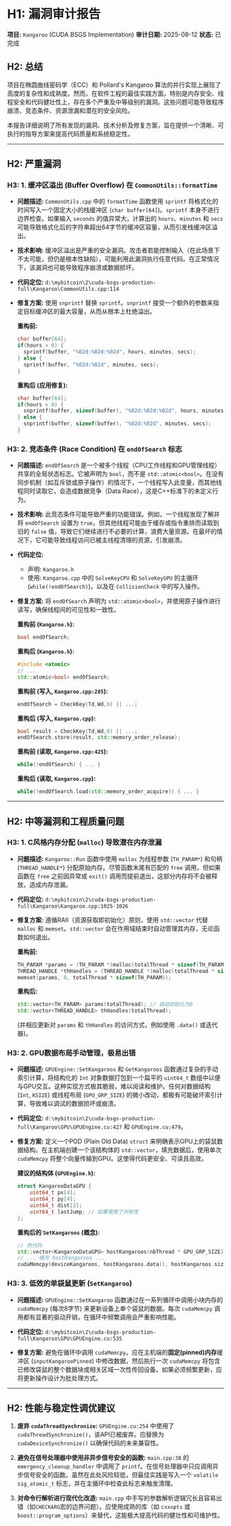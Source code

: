 # H1: 漏洞审计报告

**项目:** `Kangaroo` (CUDA BSGS Implementation)
**审计日期:** 2025-08-12
**状态:** 已完成

## H2: 总结

项目在椭圆曲线密码学（ECC）和 Pollard's Kangaroo 算法的并行实现上展现了高度的复杂性和成熟度。然而，在软件工程的最佳实践方面，特别是内存安全、线程安全和代码健壮性上，存在多个严重及中等级别的漏洞。这些问题可能导致程序崩溃、竞态条件、资源泄漏和潜在的安全风险。

本报告详细说明了所有发现的漏洞、技术分析及修复方案，旨在提供一个清晰、可执行的指导方案来提高代码质量和系统稳定性。

---

## H2: 严重漏洞

### H3: 1. 缓冲区溢出 (Buffer Overflow) 在 `CommonUtils::formatTime`

*   **问题描述:**
    `CommonUtils.cpp` 中的 `formatTime` 函数使用 `sprintf` 将格式化的时间写入一个固定大小的栈缓冲区 (`char buffer[64]`)。`sprintf` 本身不进行边界检查。如果输入 `seconds` 的值异常大，计算出的 `hours`、`minutes` 和 `secs` 可能导致格式化后的字符串超出64字节的缓冲区容量，从而引发栈缓冲区溢出。

*   **技术影响:**
    缓冲区溢出是严重的安全漏洞。攻击者若能控制输入（在此场景下不太可能，但仍是根本性缺陷），可能利用此漏洞执行任意代码。在正常情况下，该漏洞也可能导致程序崩溃或数据损坏。

*   **代码定位:**
    `d:\mybitcoin\2\cuda-bsgs-production-full\Kangaroo\CommonUtils.cpp:114`

*   **修复方案:**
    使用 `snprintf` 替换 `sprintf`。`snprintf` 接受一个额外的参数来指定目标缓冲区的最大容量，从而从根本上杜绝溢出。

    **重构前:**
    ```cpp
    char buffer[64];
    if(hours > 0) {
      sprintf(buffer, "%02d:%02d:%02d", hours, minutes, secs);
    } else {
      sprintf(buffer, "%02d:%02d", minutes, secs);
    }
    ```

    **重构后 (应用修复):**
    ```cpp
    char buffer[64];
    if(hours > 0) {
      snprintf(buffer, sizeof(buffer), "%02d:%02d:%02d", hours, minutes, secs);
    } else {
      snprintf(buffer, sizeof(buffer), "%02d:%02d", minutes, secs);
    }
    ```

### H3: 2. 竞态条件 (Race Condition) 在 `endOfSearch` 标志

*   **问题描述:**
    `endOfSearch` 是一个被多个线程（CPU工作线程和GPU管理线程）共享的全局状态标志。它被声明为 `bool`，而不是 `std::atomic<bool>`。在没有同步机制（如互斥锁或原子操作）的情况下，一个线程写入此变量，而其他线程同时读取它，会造成数据竞争（Data Race），这是C++标准下的未定义行为。

*   **技术影响:**
    此竞态条件可能导致严重的功能错误。例如，一个线程发现了解并将 `endOfSearch` 设置为 `true`，但其他线程可能由于缓存或指令重排而读取到旧的 `false` 值，导致它们继续进行不必要的计算，浪费大量资源。在最坏的情况下，它可能导致线程访问已被主线程清理的资源，引发崩溃。

*   **代码定位:**
    *   声明: `Kangaroo.h`
    *   使用: `Kangaroo.cpp` 中的 `SolveKeyCPU` 和 `SolveKeyGPU` 的主循环 (`while(!endOfSearch)`)，以及在 `CollisionCheck` 中的写入操作。

*   **修复方案:**
    将 `endOfSearch` 声明为 `std::atomic<bool>`，并使用原子操作进行读写，确保线程间的可见性和一致性。

    **重构前 (`Kangaroo.h`):**
    ```cpp
    bool endOfSearch;
    ```
    **重构后 (`Kangaroo.h`):**
    ```cpp
    #include <atomic>
    // ...
    std::atomic<bool> endOfSearch;
    ```

    **重构前 (写入, `Kangaroo.cpp:285`):**
    ```cpp
    endOfSearch = CheckKey(Td,Wd,0) || ...;
    ```
    **重构后 (写入, `Kangaroo.cpp`):**
    ```cpp
    bool result = CheckKey(Td,Wd,0) || ...;
    endOfSearch.store(result, std::memory_order_release);
    ```

    **重构前 (读取, `Kangaroo.cpp:425`):**
    ```cpp
    while(!endOfSearch) { ... }
    ```
    **重构后 (读取, `Kangaroo.cpp`):**
    ```cpp
    while(!endOfSearch.load(std::memory_order_acquire)) { ... }
    ```

---

## H2: 中等漏洞和工程质量问题

### H3: 1. C风格内存分配 (`malloc`) 导致潜在内存泄漏

*   **问题描述:**
    `Kangaroo::Run` 函数中使用 `malloc` 为线程参数 (`TH_PARAM*`) 和句柄 (`THREAD_HANDLE*`) 分配原始内存。尽管函数末尾有匹配的 `free` 调用，但如果函数在 `free` 之前因异常或 `exit()` 调用而提前退出，这部分内存将不会被释放，造成内存泄漏。

*   **代码定位:**
    `d:\mybitcoin\2\cuda-bsgs-production-full\Kangaroo\Kangaroo.cpp:1025-1026`

*   **修复方案:**
    遵循RAII（资源获取即初始化）原则，使用 `std::vector` 代替 `malloc` 和 `memset`。`std::vector` 会在作用域结束时自动管理其内存，无论函数如何退出。

    **重构前:**
    ```cpp
    TH_PARAM *params = (TH_PARAM *)malloc(totalThread * sizeof(TH_PARAM));
    THREAD_HANDLE *thHandles = (THREAD_HANDLE *)malloc(totalThread * sizeof(THREAD_HANDLE));
    memset(params, 0, totalThread * sizeof(TH_PARAM));
    ```

    **重构后:**
    ```cpp
    std::vector<TH_PARAM> params(totalThread); // 自动初始化为0
    std::vector<THREAD_HANDLE> thHandles(totalThread);
    ```
    (并相应更新对 `params` 和 `thHandles` 的访问方式，例如使用 `.data()` 或迭代器)。

### H3: 2. GPU数据布局手动管理，极易出错

*   **问题描述:**
    `GPUEngine::SetKangaroos` 和 `GetKangaroos` 函数通过复杂的手动索引计算，将结构化的 `Int` 对象数据打包到一个扁平的 `uint64_t` 数组中以便与GPU交互。这种实现方式极其脆弱，难以阅读和维护。任何对数据结构 (`Int`, `KSIZE`) 或线程布局 (`GPU_GRP_SIZE`) 的微小改动，都极有可能破坏索引计算，导致难以调试的数据损坏或崩溃。

*   **代码定位:**
    `d:\mybitcoin\2\cuda-bsgs-production-full\Kangaroo\GPU\GPUEngine.cu:427` 和 `GPUEngine.cu:479`。

*   **修复方案:**
    定义一个POD (Plain Old Data) `struct` 来明确表示GPU上的袋鼠数据结构。在主机端创建一个该结构体的 `std::vector`，填充数据后，使用单次 `cudaMemcpy` 将整个向量传输到GPU。这使得代码更安全、可读且高效。

    **建议的结构体 (`GPUEngine.h`):**
    ```cpp
    struct KangarooDataGPU {
        uint64_t px[4];
        uint64_t py[4];
        uint64_t dist[2];
        uint64_t lastJump; // 如果使用了对称性
    };
    ```

    **重构后的 `SetKangaroos` (概念):**
    ```cpp
    // 伪代码
    std::vector<KangarooDataGPU> hostKangaroos(nbThread * GPU_GRP_SIZE);
    // ... 填充 hostKangaroos ...
    cudaMemcpy(deviceKangaroos, hostKangaroos.data(), hostKangaroos.size() * sizeof(KangarooDataGPU), cudaMemcpyHostToDevice);
    ```

### H3: 3. 低效的单袋鼠更新 (`SetKangaroo`)

*   **问题描述:**
    `GPUEngine::SetKangaroo` 函数通过在一系列循环中调用小块内存的 `cudaMemcpy` (每次8字节) 来更新设备上单个袋鼠的数据。每次 `cudaMemcpy` 调用都有显著的驱动开销，在循环中频繁调用会严重影响性能。

*   **代码定位:**
    `d:\mybitcoin\2\cuda-bsgs-production-full\Kangaroo\GPU\GPUEngine.cu:535`

*   **修复方案:**
    避免在循环中调用 `cudaMemcpy`。应在主机端的**固定(pinned)内存**缓冲区 (`inputKangarooPinned`) 中修改数据，然后执行一次 `cudaMemcpy` 将包含已修改袋鼠的整个数据块或相关区域一次性传回设备。如果必须频繁更新，应将更新操作设计为批处理方式。

---

## H2: 性能与稳定性调优建议

1.  **废弃 `cudaThreadSynchronize`:**
    `GPUEngine.cu:254` 中使用了 `cudaThreadSynchronize()`，该API已被废弃。应替换为 `cudaDeviceSynchronize()` 以确保代码的未来兼容性。

2.  **避免在信号处理器中使用非异步信号安全的函数:**
    `main.cpp:38` 的 `emergency_cleanup_handler` 中调用了 `printf`。在信号处理器中只应调用异步信号安全的函数。虽然在此处风险较低，但最佳实践是写入一个 `volatile sig_atomic_t` 标志，并在主循环中检查此标志来触发清理。

3.  **对命令行解析进行现代化改造:**
    `main.cpp` 中手写的参数解析逻辑冗长且容易出错（如`CHECKARG`宏的边界问题）。应使用成熟的库（如 `cxxopts` 或 `boost::program_options`）来替代，这能极大提高代码的健壮性和可维护性。
